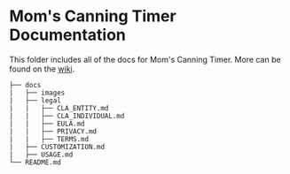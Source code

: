 # Mom's Canning Timer Documentation

This folder includes all of the docs for Mom's Canning Timer. More can be found on the [wiki](https://github.com/Dog-Face-Development/Moms-Canning-Timer/wiki).

```text
├── docs
|   ├── images
|   ├── legal
|   |   ├── CLA_ENTITY.md
|   |   ├── CLA_INDIVIDUAL.md
|   |   ├── EULA.md
|   |   ├── PRIVACY.md
|   |   ├── TERMS.md
|   ├── CUSTOMIZATION.md
|   ├── USAGE.md
└── README.md
```
